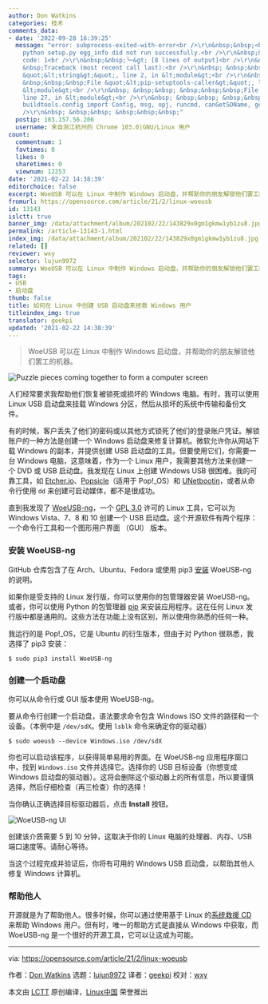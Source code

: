 ```yaml
---
author: Don Watkins
categories: 技术
comments_data:
- date: '2022-09-28 16:39:25'
  message: "error: subprocess-exited-with-error<br />\r\n&nbsp;&nbsp;<br />\r\n&nbsp;&nbsp;×
    python setup.py egg_info did not run successfully.<br />\r\n&nbsp;&nbsp;│ exit
    code: 1<br />\r\n&nbsp;&nbsp;╰─&gt; [8 lines of output]<br />\r\n&nbsp; &nbsp;&nbsp;
    &nbsp;Traceback (most recent call last):<br />\r\n&nbsp; &nbsp;&nbsp; &nbsp;&nbsp;&nbsp;File
    &quot;&lt;string&gt;&quot;, line 2, in &lt;module&gt;<br />\r\n&nbsp; &nbsp;&nbsp;
    &nbsp;&nbsp;&nbsp;File &quot;&lt;pip-setuptools-caller&gt;&quot;, line 34, in
    &lt;module&gt;<br />\r\n&nbsp; &nbsp;&nbsp; &nbsp;&nbsp;&nbsp;File &quot;/tmp/pip-install-ynjxcvjv/wxpython_f52d26d3dd6d4a619a8c83d5805524e4/setup.py&quot;,
    line 27, in &lt;module&gt;<br />\r\n&nbsp; &nbsp;&nbsp; &nbsp;&nbsp; &nbsp; from
    buildtools.config import Config, msg, opj, runcmd, canGetSOName, getSOName<br
    />\r\n&nbsp; &nbsp;&nbsp; &nbsp;&nbsp;&nbsp;"
  postip: 183.157.56.206
  username: 来自浙江杭州的 Chrome 103.0|GNU/Linux 用户
count:
  commentnum: 1
  favtimes: 0
  likes: 0
  sharetimes: 0
  viewnum: 12253
date: '2021-02-22 14:38:39'
editorchoice: false
excerpt: WoeUSB 可以在 Linux 中制作 Windows 启动盘，并帮助你的朋友解锁他们罢工的机器。
fromurl: https://opensource.com/article/21/2/linux-woeusb
id: 13143
islctt: true
banner_img: /data/attachment/album/202102/22/143829x0gm1gkmw1yb1zu8.jpg
permalink: /article-13143-1.html
index_img: /data/attachment/album/202102/22/143829x0gm1gkmw1yb1zu8.jpg.thumb.jpg
related: []
reviewer: wxy
selector: lujun9972
summary: WoeUSB 可以在 Linux 中制作 Windows 启动盘，并帮助你的朋友解锁他们罢工的机器。
tags:
- USB
- 启动盘
thumb: false
title: 如何在 Linux 中创建 USB 启动盘来拯救 Windows 用户
titleindex_img: true
translator: geekpi
updated: '2021-02-22 14:38:39'
---
```



> 
> WoeUSB 可以在 Linux 中制作 Windows 启动盘，并帮助你的朋友解锁他们罢工的机器。
> 
> 
> 


![](/data/attachment/album/202102/22/143829x0gm1gkmw1yb1zu8.jpg "Puzzle pieces coming together to form a computer screen")


人们经常要求我帮助他们恢复被锁死或损坏的 Windows 电脑。有时，我可以使用 Linux USB 启动盘来挂载 Windows 分区，然后从损坏的系统中传输和备份文件。


有的时候，客户丢失了他们的密码或以其他方式锁死了他们的登录账户凭证。解锁账户的一种方法是创建一个 Windows 启动盘来修复计算机。微软允许你从网站下载 Windows 的副本，并提供创建 USB 启动盘的工具。但要使用它们，你需要一台 Windows 电脑，这意味着，作为一个 Linux 用户，我需要其他方法来创建一个 DVD 或 USB 启动盘。我发现在 Linux 上创建 Windows USB 很困难。我的可靠工具，如 [Etcher.io](https://etcher.io/)、[Popsicle](https://github.com/pop-os/popsicle)（适用于 Pop!\_OS）和 [UNetbootin](https://github.com/unetbootin/unetbootin)，或者从命令行使用 `dd` 来创建可启动媒体，都不是很成功。


直到我发现了 [WoeUSB-ng](https://github.com/WoeUSB/WoeUSB-ng)，一个 [GPL 3.0](https://github.com/WoeUSB/WoeUSB-ng/blob/master/COPYING) 许可的 Linux 工具，它可以为 Windows Vista、7、8 和 10 创建一个 USB 启动盘。这个开源软件有两个程序：一个命令行工具和一个图形用户界面 （GUI） 版本。


### 安装 WoeUSB-ng


GitHub 仓库包含了在 Arch、Ubuntu、Fedora 或使用 pip3 [安装](https://github.com/WoeUSB/WoeUSB-ng#installation) WoeUSB-ng 的说明。


如果你是受支持的 Linux 发行版，你可以使用你的包管理器安装 WoeUSB-ng。或者，你可以使用 Python 的包管理器 [pip](https://opensource.com/downloads/pip-cheat-sheet) 来安装应用程序。这在任何 Linux 发行版中都是通用的。这些方法在功能上没有区别，所以使用你熟悉的任何一种。


我运行的是 Pop!\_OS，它是 Ubuntu 的衍生版本，但由于对 Python 很熟悉，我选择了 pip3 安装：



```
$ sudo pip3 install WoeUSB-ng

```

### 创建一个启动盘


你可以从命令行或 GUI 版本使用 WoeUSB-ng。


要从命令行创建一个启动盘，语法要求命令包含 Windows ISO 文件的路径和一个设备。（本例中是 `/dev/sdX`。使用 `lsblk` 命令来确定你的驱动器）



```
$ sudo woeusb --device Windows.iso /dev/sdX

```

你也可以启动该程序，以获得简单易用的界面。在 WoeUSB-ng 应用程序窗口中，找到 `Windows.iso` 文件并选择它。选择你的 USB 目标设备（你想变成 Windows 启动盘的驱动器）。这将会删除这个驱动器上的所有信息，所以要谨慎选择，然后仔细检查（再三检查）你的选择！


当你确认正确选择目标驱动器后，点击 **Install** 按钮。


![WoeUSB-ng UI](/data/attachment/album/202102/22/143841fxgvmacbxwllx0ia.png "WoeUSB-ng UI")


创建该介质需要 5 到 10 分钟，这取决于你的 Linux 电脑的处理器、内存、USB 端口速度等。请耐心等待。


当这个过程完成并验证后，你将有可用的 Windows USB 启动盘，以帮助其他人修复 Windows 计算机。


### 帮助他人


开源就是为了帮助他人。很多时候，你可以通过使用基于 Linux 的[系统救援 CD](https://www.system-rescue.org/) 来帮助 Windows 用户。但有时，唯一的帮助方式是直接从 Windows 中获取，而 WoeUSB-ng 是一个很好的开源工具，它可以让这成为可能。




---


via: <https://opensource.com/article/21/2/linux-woeusb>


作者：[Don Watkins](https://opensource.com/users/don-watkins) 选题：[lujun9972](https://github.com/lujun9972) 译者：[geekpi](https://github.com/geekpi) 校对：[wxy](https://github.com/wxy)


本文由 [LCTT](https://github.com/LCTT/TranslateProject) 原创编译，[Linux中国](https://linux.cn/) 荣誉推出